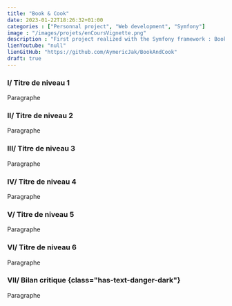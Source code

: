 ```yaml
---
title: "Book & Cook"
date: 2023-01-22T18:26:32+01:00
categories : ["Personnal project", "Web development", "Symfony"]
image : "/images/projets/enCoursVignette.png"
description : "First project realized with the Symfony framework : Book & Cook ! The concept of this site is verry simple : an e-commerce website for cooking books selling."
lienYoutube: "null"
lienGitHub: "https://github.com/AymericJak/BookAndCook"
draft: true
---
```


### I/ Titre de niveau 1

Paragraphe

### II/ Titre de niveau 2

Paragraphe

### III/ Titre de niveau 3

Paragraphe

### IV/ Titre de niveau 4

Paragraphe

### V/ Titre de niveau 5

Paragraphe

### VI/ Titre de niveau 6

Paragraphe

### VII/ Bilan critique {class="has-text-danger-dark"}

Paragraphe